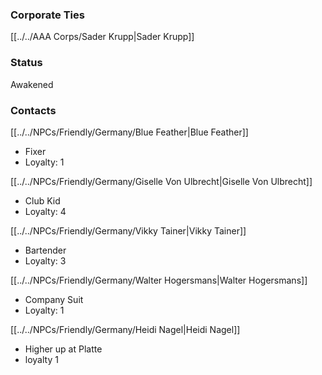### Corporate Ties
[[../../AAA Corps/Sader Krupp|Sader Krupp]]

### Status
Awakened

### Contacts
[[../../NPCs/Friendly/Germany/Blue Feather|Blue Feather]]
- Fixer
- Loyalty: 1

[[../../NPCs/Friendly/Germany/Giselle Von Ulbrecht|Giselle Von Ulbrecht]]
- Club Kid
- Loyalty: 4

[[../../NPCs/Friendly/Germany/Vikky Tainer|Vikky Tainer]]
- Bartender
- Loyalty: 3

[[../../NPCs/Friendly/Germany/Walter Hogersmans|Walter Hogersmans]]
- Company Suit
- Loyalty: 1

[[../../NPCs/Friendly/Germany/Heidi Nagel|Heidi Nagel]]
- Higher up at Platte
- loyalty 1 